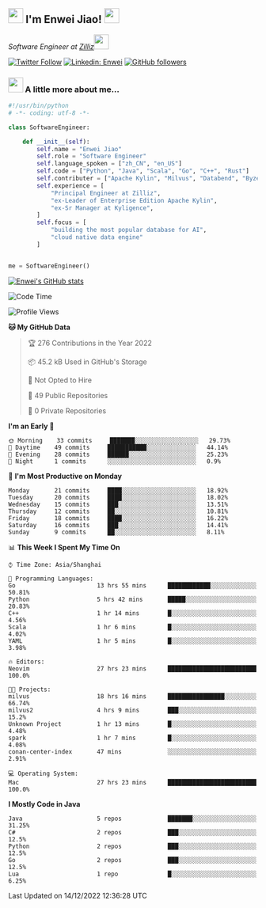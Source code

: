 <h2><img src="https://emojis.slackmojis.com/emojis/images/1531849430/4246/blob-sunglasses.gif?1531849430" width="30"/> I'm  Enwei Jiao! <img src="https://media.giphy.com/media/juBt25nT1KGys/giphy.gif" width=30> </h2>
<!-- <img align='right' src="https://media.giphy.com/media/M9gbBd9nbDrOTu1Mqx/giphy.gif" width="230"> -->
<p><em>Software Engineer at <a href="https://zilliz.com/">Zilliz</a><img src="https://media.giphy.com/media/WUlplcMpOCEmTGBtBW/giphy.gif" width="30"></em></p>

[![Twitter Follow](https://img.shields.io/twitter/follow/misteranmol?label=Follow)](https://twitter.com/intent/follow?screen_name=EnweiJiao)
[![Linkedin: Enwei](https://img.shields.io/badge/-enwei-blue?style=&logo=Linkedin&logoColor=white&link=https://www.linkedin.com/in/enwei-jiao-41192a97)](https://www.linkedin.com/in/enwei-jiao-41192a97/)
[![GitHub followers](https://img.shields.io/github/followers/jiaoew1991?label=Follow&style=social)](https://github.com/jiaoew1991)


### <img src="https://media.giphy.com/media/VgCDAzcKvsR6OM0uWg/giphy.gif" width="30"> A little more about me...  

```python
#!/usr/bin/python
# -*- coding: utf-8 -*-

class SoftwareEngineer:

    def __init__(self):
        self.name = "Enwei Jiao"
        self.role = "Software Engineer"
        self.language_spoken = ["zh_CN", "en_US"]
        self.code = ["Python", "Java", "Scala", "Go", "C++", "Rust"]
        self.contributer = ["Apache Kylin", "Milvus", "Databend", "Byzer-Lang"]
        self.experience = [
            "Principal Engineer at Zilliz",
            "ex-Leader of Enterprise Edition Apache Kylin",
            "ex-Sr Manager at Kyligence",
        ]
        self.focus = [
            "building the most popular database for AI",
            "cloud native data engine"
        ]


me = SoftwareEngineer()
```

[![Enwei's GitHub stats](https://github-readme-stats.vercel.app/api?username=jiaoew1991&count_private=true&show_icons=true)](https://github.com/jiaoew1991/jiaoew1991)

<!-- [![Top Langs](https://github-readme-stats.vercel.app/api/top-langs/?username=jiaoew1991&layout=compact)](https://github.com/jiaoew1991/jiaoew1991) -->

<!--START_SECTION:waka-->
![Code Time](http://img.shields.io/badge/Code%20Time-373%20hrs%2025%20mins-blue)

![Profile Views](http://img.shields.io/badge/Profile%20Views-0-blue)

**🐱 My GitHub Data** 

> 🏆 276 Contributions in the Year 2022
 > 
> 📦 45.2 kB Used in GitHub's Storage 
 > 
> 🚫 Not Opted to Hire
 > 
> 📜 49 Public Repositories 
 > 
> 🔑 0 Private Repositories  
 > 
**I'm an Early 🐤** 

```text
🌞 Morning    33 commits     ███████░░░░░░░░░░░░░░░░░░   29.73% 
🌆 Daytime    49 commits     ███████████░░░░░░░░░░░░░░   44.14% 
🌃 Evening    28 commits     ██████░░░░░░░░░░░░░░░░░░░   25.23% 
🌙 Night      1 commits      ░░░░░░░░░░░░░░░░░░░░░░░░░   0.9%

```
📅 **I'm Most Productive on Monday** 

```text
Monday       21 commits     ████░░░░░░░░░░░░░░░░░░░░░   18.92% 
Tuesday      20 commits     ████░░░░░░░░░░░░░░░░░░░░░   18.02% 
Wednesday    15 commits     ███░░░░░░░░░░░░░░░░░░░░░░   13.51% 
Thursday     12 commits     ██░░░░░░░░░░░░░░░░░░░░░░░   10.81% 
Friday       18 commits     ████░░░░░░░░░░░░░░░░░░░░░   16.22% 
Saturday     16 commits     ███░░░░░░░░░░░░░░░░░░░░░░   14.41% 
Sunday       9 commits      ██░░░░░░░░░░░░░░░░░░░░░░░   8.11%

```


📊 **This Week I Spent My Time On** 

```text
⌚︎ Time Zone: Asia/Shanghai

💬 Programming Languages: 
Go                       13 hrs 55 mins      ████████████░░░░░░░░░░░░░   50.81% 
Python                   5 hrs 42 mins       █████░░░░░░░░░░░░░░░░░░░░   20.83% 
C++                      1 hr 14 mins        █░░░░░░░░░░░░░░░░░░░░░░░░   4.56% 
Scala                    1 hr 6 mins         █░░░░░░░░░░░░░░░░░░░░░░░░   4.02% 
YAML                     1 hr 5 mins         █░░░░░░░░░░░░░░░░░░░░░░░░   3.98%

🔥 Editors: 
Neovim                   27 hrs 23 mins      █████████████████████████   100.0%

🐱‍💻 Projects: 
milvus                   18 hrs 16 mins      ████████████████░░░░░░░░░   66.74% 
milvus2                  4 hrs 9 mins        ███░░░░░░░░░░░░░░░░░░░░░░   15.2% 
Unknown Project          1 hr 13 mins        █░░░░░░░░░░░░░░░░░░░░░░░░   4.48% 
spark                    1 hr 7 mins         █░░░░░░░░░░░░░░░░░░░░░░░░   4.08% 
conan-center-index       47 mins             ░░░░░░░░░░░░░░░░░░░░░░░░░   2.91%

💻 Operating System: 
Mac                      27 hrs 23 mins      █████████████████████████   100.0%

```

**I Mostly Code in Java** 

```text
Java                     5 repos             ███████░░░░░░░░░░░░░░░░░░   31.25% 
C#                       2 repos             ███░░░░░░░░░░░░░░░░░░░░░░   12.5% 
Python                   2 repos             ███░░░░░░░░░░░░░░░░░░░░░░   12.5% 
Go                       2 repos             ███░░░░░░░░░░░░░░░░░░░░░░   12.5% 
Lua                      1 repo              █░░░░░░░░░░░░░░░░░░░░░░░░   6.25%

```



 Last Updated on 14/12/2022 12:36:28 UTC
<!--END_SECTION:waka-->
